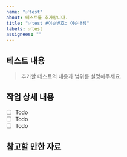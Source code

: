 ```yaml
---
name: "✅test"
about: 테스트를 추가합니다.
title: "✅test #이슈번호: 이슈내용"
labels: ✅test
assignees: ""
---
```


## 테스트 내용

> 추가할 테스트의 내용과 범위를 설명해주세요.

## 작업 상세 내용

- [ ] Todo
- [ ] Todo
- [ ] Todo

## 참고할 만한 자료
